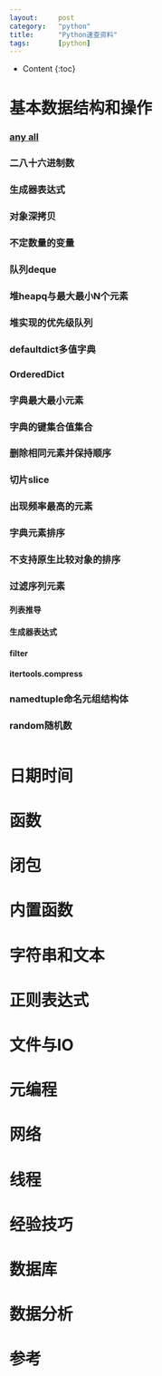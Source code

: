 ```yaml
---
layout:		post
category:	"python"
title:		"Python速查资料"
tags:		[python]
---
```

- Content
{:toc}

# 基本数据结构和操作
### [any all](./python-any-all.html)
### 二八十六进制数
### 生成器表达式
### 对象深拷贝
### 不定数量的变量

### 队列deque
### 堆heapq与最大最小N个元素
### 堆实现的优先级队列
### defaultdict多值字典
### OrderedDict 
### 字典最大最小元素
### 字典的键集合值集合
### 删除相同元素并保持顺序
### 切片slice
### 出现频率最高的元素
### 字典元素排序
### 不支持原生比较对象的排序
### 过滤序列元素
#### 列表推导
#### 生成器表达式
#### filter
#### itertools.compress
### namedtuple命名元组结构体
### random随机数
```python

```

# 日期时间

# 函数
# 闭包
# 内置函数
# 字符串和文本
# 正则表达式
# 文件与IO
# 元编程
# 网络
# 线程
# 经验技巧
# 数据库
# 数据分析
# 参考
